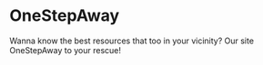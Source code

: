 # OneStepAway
Wanna know the best resources that too in your vicinity?  Our site OneStepAway to your rescue!
